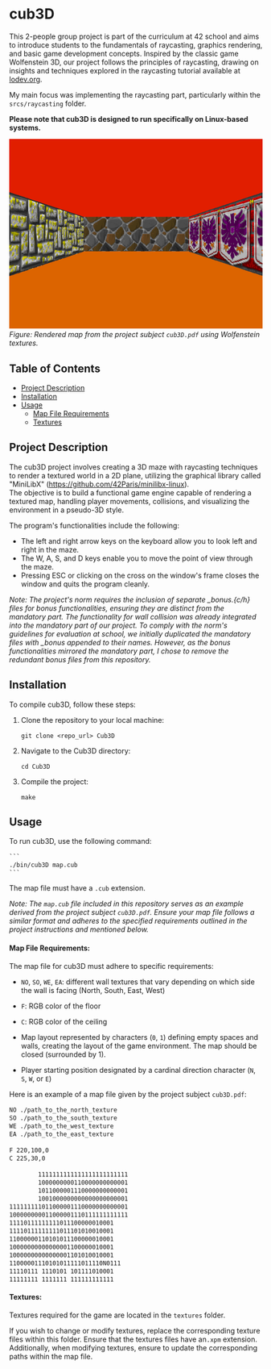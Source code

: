 # cub3D

This 2-people group project is part of the curriculum at 42 school and aims to introduce students to the fundamentals of raycasting, graphics rendering, and basic game development concepts. Inspired by the classic game Wolfenstein 3D, our project follows the principles of raycasting, drawing on insights and techniques explored in the raycasting tutorial available at [lodev.org](https://lodev.org/cgtutor/raycasting.html).  

My main focus was implementing the raycasting part, particularly within the `srcs/raycasting` folder.  

**Please note that cub3D is designed to run specifically on Linux-based systems.**  

![map_subject_rendered](./map_subject_rendered.png)  
*Figure: Rendered map from the project subject `cub3D.pdf` using Wolfenstein textures.*  

## Table of Contents

- [Project Description](#project-description)
- [Installation](#installation)
- [Usage](#usage)
	- [Map File Requirements](#map-file-requirements)
	- [Textures](#textures)

## Project Description

The cub3D project involves creating a 3D maze with raycasting techniques to render a textured world in a 2D plane, utilizing the graphical library called "MiniLibX" (https://github.com/42Paris/minilibx-linux).  
The objective is to build a functional game engine capable of rendering a textured map, handling player movements, collisions, and visualizing the environment in a pseudo-3D style.  

The program's functionalities include the following:  

- The left and right arrow keys on the keyboard allow you to look left and right in the maze.  
- The W, A, S, and D keys enable you to move the point of view through the maze.  
- Pressing ESC or clicking on the cross on the window's frame closes the window and quits the program cleanly.  

*Note: The project's norm requires the inclusion of separate _bonus.{c/h} files for bonus functionalities, ensuring they are distinct from the mandatory part. The functionality for wall collision was already integrated into the mandatory part of our project. To comply with the norm's guidelines for evaluation at school, we initially duplicated the mandatory files with _bonus appended to their names. However, as the bonus functionalities mirrored the mandatory part, I chose to remove the redundant bonus files from this repository.*  

## Installation

To compile cub3D, follow these steps:  

1. Clone the repository to your local machine:  

    ```
    git clone <repo_url> Cub3D
    ```

2. Navigate to the Cub3D directory:  

    ```
    cd Cub3D
    ```

3. Compile the project:  

    ```
    make
    ```

## Usage

To run cub3D, use the following command:  

    ```
    ./bin/cub3D map.cub  
    ```

The map file must have a `.cub` extension.  

*Note: The `map.cub` file included in this repository serves as an example derived from the project subject `cub3D.pdf`. Ensure your map file follows a similar format and adheres to the specified requirements outlined in the project instructions and mentioned below.*  

#### Map File Requirements:

The map file for cub3D must adhere to specific requirements:  

- `NO`, `SO`, `WE`, `EA`: different wall textures that vary depending on which side the wall is facing (North, South, East, West)  

- `F`: RGB color of the floor  

- `C`: RGB color of the ceiling  

- Map layout represented by characters (`0`, `1`) defining empty spaces and walls, creating the layout of the game environment. The map should be closed (surrounded by 1).  

- Player starting position designated by a cardinal direction character (`N`, `S`, `W`, or `E`)  


Here is an example of a map file given by the project subject `cub3D.pdf`:  

``````
NO ./path_to_the_north_texture  
SO ./path_to_the_south_texture  
WE ./path_to_the_west_texture  
EA ./path_to_the_east_texture  

F 220,100,0  
C 225,30,0  

        1111111111111111111111111  
        1000000000110000000000001  
        1011000001110000000000001  
        1001000000000000000000001  
111111111011000001110000000000001  
100000000011000001110111111111111  
11110111111111011100000010001  
11110111111111011101010010001  
11000000110101011100000010001  
10000000000000001100000010001  
10000000000000001101010010001  
11000001110101011111011110N0111  
11110111 1110101 101111010001  
11111111 1111111 111111111111  
``````

#### Textures:

Textures required for the game are located in the `textures` folder. 

If you wish to change or modify textures, replace the corresponding texture files within this folder.   Ensure that the textures files have an`.xpm` extension. 
Additionally, when modifying textures, ensure to update the corresponding paths within the map file.  